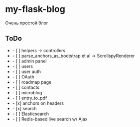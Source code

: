 # my-flask-blog

Очень простой блог

## ToDo

<ul>
<li>- [ ] helpers → controllers</li>
<li>- [ ] parse_anchors_as_bootstrap et al →  ScrollspyRenderer</li>
<li>- [ ] admin panel</li>
<li>- [ ] users </li>
<li>- [ ] user auth </li>
<li>- [ ] OAuth </li>
<li>- [ ] roadmap page </li>
<li>- [ ] contacts </li>
<li>- [ ] microblog </li>
<li>- [ ] entry_to_pdf  </li>
<li>- [x] anchors on headers   </li>
<li>- [x] search   </li>
<li>- [ ] Elasticsearch   </li>
<li>- [ ] Redis-based live search w/ Ajax </li>
<!-- <li>- [ ]  </li> -->
</ul>
